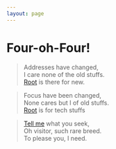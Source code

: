 ```yaml
---
layout: page
---
```


# Four-oh-Four!

> Addresses have changed,  
I care none of the old stuffs.  
[Root](/) is there for new.

> Focus have been changed,  
None cares but I of old stuffs.  
[Root](/) is for tech stuffs

> [Tell me](/contact/) what you seek,  
Oh visitor, such rare breed.  
To please you, I need.